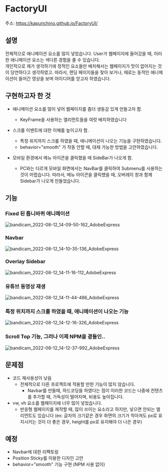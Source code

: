 # FactoryUI

주소: https://kapurichino.github.io/FactoryUI/

## 설명

전체적으로 애니메이션 요소를 많이 넣었습니다. User가 웹페이지에 들어갔을 때, 이러한 애니메이션 요소는 색다른 경험을 줄 수 있습니다.  
개인적으로 제가 생각하기에 정적인 요소들만 배치해서는 웹페이지가 맛이 없어지는 것이 당연하다고 생각하였고.
따라서, 랜딩 페이지들을 찾아 보거나, 때로는 동적인 애니메이션이 들어간 영상을 보며 아이디어를 얻고자 하였습니다.

## 구현하고자 한 것

 * 애니메이션 요소를 많이 넣어 웹페이지를 좀더 생동감 있게 만들고자 함.
    * KeyFrame을 사용하는 엘리먼트들을 여럿 배치하였습니다
  
 * 스크롤 이벤트에 대한 이해를 높이고자 함.
    * 특정 위치까지 스크롤 하였을 때, 애니메이션이 나오는 기능을 구현하였습니다.
    * behavior="smooth" 가 작동 안할 때, 대체 가능한 방법을 고안하였습니다.
 * 모바일 환경에서 메뉴 아이콘을 클릭했을 때 SideBar가 나오게 함.
    * PC와는 다르게 모바일 화면에서는 NavBar를 클릭하여 Submenu를 사용하는 것이 어렵습니다. 따라서, 메뉴 아이콘을 클릭헀을 때, 오버레이 창과 함께 Sidebar가 나오게 만들었습니다.

## 기능

### Fixed 된 톱니바퀴 애니메이션
![bandicam_2022-08-12_14-09-50-162_AdobeExpress](https://user-images.githubusercontent.com/31788366/184289756-eed6b88a-2c4e-4159-9a62-9b22a4f519b8.gif)

### Navbar
![bandicam_2022-08-12_14-10-35-136_AdobeExpress](https://user-images.githubusercontent.com/31788366/184289755-5fd2e5de-6b5d-4cfc-bfb0-bde799842bf3.gif)

### Overlay Sidebar
![bandicam_2022-08-12_14-11-16-112_AdobeExpress](https://user-images.githubusercontent.com/31788366/184289750-6e463abe-9f69-42f5-bbd2-8f455a8daf67.gif)

### 유튜브 동영상 재생
![bandicam_2022-08-12_14-11-44-486_AdobeExpress](https://user-images.githubusercontent.com/31788366/184289747-98a49bbb-deb5-4566-a4e7-6424abfe8412.gif)

### 특정 위치까지 스크롤 하였을 때, 애니메이션이 나오는 기능
![bandicam_2022-08-12_14-12-16-326_AdobeExpress](https://user-images.githubusercontent.com/31788366/184289742-b710199a-c703-4678-a894-9997954a64cf.gif)

### Scroll Top 기능, 그러나 이제 NPM을 곁들인..
![bandicam_2022-08-12_14-12-37-992_AdobeExpress](https://user-images.githubusercontent.com/31788366/184289735-a11dc908-986e-440c-a1c4-b03dea394cde.gif)


## 문제점

 * 코드 재사용성이 낮음
    * 전체적으로 다른 프로젝트에 적용할 만한 기능이 많지 않습니다.
       * Navbar를 만들때, 하드코딩을 하였다는 점이 이러한 코드는 나중에 컨텐츠를 추가할 때, 가독성이 떨어지며, 비용도 높아집니다.
 * vw, vh 요소를 웹페이지에 너무 많이 넣었습니다.
    * 반응형 웹페이지를 제작할 때, 많이 쓰이는 요소라고 하지만, 넣으면 안되는 엘리먼트도 있습니다 (ex: 글자의 크기같은 경우 화면의 크기가 작아져도 px로 유지시키는 것이 더 좋은 경우, height를 px로 유지해야 더 나은 경우)
    
## 예정

  * Navbar에 대한 리팩토링
  * Position Sticky를 이용한 디자인 고안
  * behavior="smooth" 기능 구현 (NPM 사용 없이)
 


